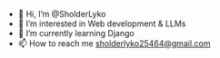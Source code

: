 - 👋 Hi, I’m @SholderLyko
- 👀 I’m interested in Web development & LLMs
- 🌱 I’m currently learning Django
- 📫 How to reach me sholderlyko25464@gmail.com

<!---
SholderLyko/SholderLyko is a ✨ special ✨ repository because its `README.md` (this file) appears on your GitHub profile.
You can click the Preview link to take a look at your changes.
--->
